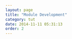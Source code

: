 ```yaml
---
layout: page
title: "Module Development"
category: tut
date: 2014-11-11 05:31:13
order: 2
---
```



